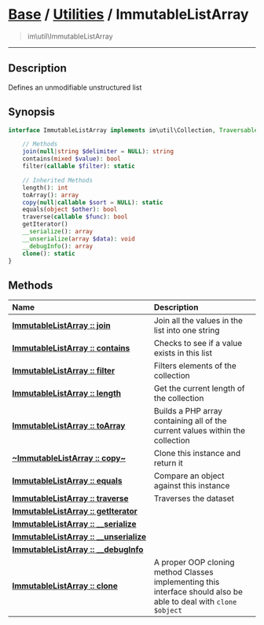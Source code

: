 # [Base](base.md) / [Utilities](util.md) / ImmutableListArray
 > im\util\ImmutableListArray
____

## Description
Defines an unmodifiable unstructured list

## Synopsis
```php
interface ImmutableListArray implements im\util\Collection, Traversable, im\features\Cloneable, im\features\Serializable, IteratorAggregate {

    // Methods
    join(null|string $delimiter = NULL): string
    contains(mixed $value): bool
    filter(callable $filter): static

    // Inherited Methods
    length(): int
    toArray(): array
    copy(null|callable $sort = NULL): static
    equals(object $other): bool
    traverse(callable $func): bool
    getIterator()
    __serialize(): array
    __unserialize(array $data): void
    __debugInfo(): array
    clone(): static
}
```

## Methods
| Name | Description |
| :--- | :---------- |
| [__ImmutableListArray&nbsp;::&nbsp;join__](util-ImmutableListArray-join.md) | Join all the values in the list into one string |
| [__ImmutableListArray&nbsp;::&nbsp;contains__](util-ImmutableListArray-contains.md) | Checks to see if a value exists in this list |
| [__ImmutableListArray&nbsp;::&nbsp;filter__](util-ImmutableListArray-filter.md) | Filters elements of the collection |
| [__ImmutableListArray&nbsp;::&nbsp;length__](util-ImmutableListArray-length.md) | Get the current length of the collection |
| [__ImmutableListArray&nbsp;::&nbsp;toArray__](util-ImmutableListArray-toArray.md) | Builds a PHP array containing all of the current values within the collection |
| [__~ImmutableListArray&nbsp;::&nbsp;copy~__](util-ImmutableListArray-copy.md) | Clone this instance and return it |
| [__ImmutableListArray&nbsp;::&nbsp;equals__](util-ImmutableListArray-equals.md) | Compare an object against this instance |
| [__ImmutableListArray&nbsp;::&nbsp;traverse__](util-ImmutableListArray-traverse.md) | Traverses the dataset |
| [__ImmutableListArray&nbsp;::&nbsp;getIterator__](util-ImmutableListArray-getIterator.md) |  |
| [__ImmutableListArray&nbsp;::&nbsp;\_\_serialize__](util-ImmutableListArray-__serialize.md) |  |
| [__ImmutableListArray&nbsp;::&nbsp;\_\_unserialize__](util-ImmutableListArray-__unserialize.md) |  |
| [__ImmutableListArray&nbsp;::&nbsp;\_\_debugInfo__](util-ImmutableListArray-__debugInfo.md) |  |
| [__ImmutableListArray&nbsp;::&nbsp;clone__](util-ImmutableListArray-clone.md) | A proper OOP cloning method  Classes implementing this interface should also be able to deal with `clone $object` |
